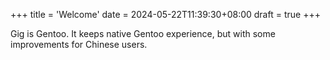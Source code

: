 +++
title = 'Welcome'
date = 2024-05-22T11:39:30+08:00
draft = true
+++

Gig is Gentoo.
It keeps native Gentoo experience, but with some improvements for Chinese users.
